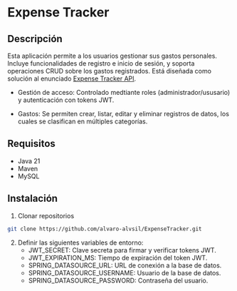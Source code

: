 # Expense Tracker

## Descripción
Esta aplicación permite a los usuarios gestionar sus gastos personales. Incluye funcionalidades de registro e inicio de sesión, y soporta operaciones CRUD sobre los gastos registrados. Está diseñada como solución al enunciado [Expense Tracker API](https://roadmap.sh/projects/expense-tracker-api).

- Gestión de acceso: Controlado medtiante roles (administrador/ususario) y autenticación con tokens JWT.

- Gastos: Se permiten crear, listar, editar y eliminar registros de datos, los cuales se clasifican en múltiples categorías.

## Requisitos
- Java 21
- Maven
- MySQL

## Instalación
1. Clonar repositorios
```bash
git clone https://github.com/alvaro-alvsil/ExpenseTracker.git
```
2. Definir las siguientes variables de entorno:
   - JWT_SECRET: Clave secreta para firmar y verificar tokens JWT.
   - JWT_EXPIRATION_MS: Tiempo de expiración del token JWT.
   - SPRING_DATASOURCE_URL: URL de conexión a la base de datos.
   - SPRING_DATASOURCE_USERNAME: Usuario de la base de datos.
   - SPRING_DATASOURCE_PASSWORD: Contraseña del usuario.


